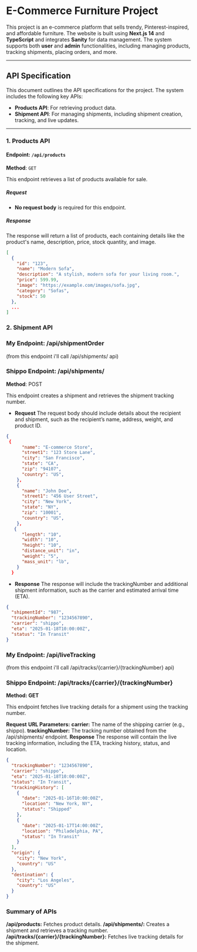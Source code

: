 # E-Commerce Furniture Project

This project is an e-commerce platform that sells trendy, Pinterest-inspired, and affordable furniture. The website is built using **Next.js 14** and **TypeScript** and integrates **Sanity** for data management. The system supports both **user** and **admin** functionalities, including managing products, tracking shipments, placing orders, and more.

---

## API Specification

This document outlines the API specifications for the project. The system includes the following key APIs:

- **Products API**: For retrieving product data.
- **Shipment API**: For managing shipments, including shipment creation, tracking, and live updates.

---

### 1. Products API

#### Endpoint: `/api/products`

**Method**: `GET`

This endpoint retrieves a list of products available for sale.

##### Request

- **No request body** is required for this endpoint.

##### Response

The response will return a list of products, each containing details like the product's name, description, price, stock quantity, and image.

```json
[
  {
    "id": "123",
    "name": "Modern Sofa",
    "description": "A stylish, modern sofa for your living room.",
    "price": 599.99,
    "image": "https://example.com/images/sofa.jpg",
    "category": "Sofas",
    "stock": 50
  },
  ...
] 

```

### 2. Shipment API
### My Endpoint: /api/shipmentOrder
(from this endpoint i'll call /api/shipments/ api)
### Shippo Endpoint: /api/shipments/
**Method**:  POST

This endpoint creates a shipment and retrieves the shipment tracking number.

- **Request**
The request body should include details about the recipient and shipment, such as the recipient’s name, address, weight, and product ID. 

```json 
{
 {
      "name": "E-commerce Store",
      "street1": "123 Store Lane",
      "city": "San Francisco",
      "state": "CA",
      "zip": "94107",
      "country": "US",
    },
    {
      "name": "John Doe",
      "street1": "456 User Street",
      "city": "New York",
      "state": "NY",
      "zip": "10001",
      "country": "US",
    },
   {
      "length": "10",
      "width": "10",
      "height": "10",
      "distance_unit": "in",
      "weight": "5",
      "mass_unit": "lb",
    }
  }  

```

- **Response**
The response will include the trackingNumber and additional shipment information, such as the carrier and estimated arrival time (ETA).

```` json
{
  "shipmentId": "987",
  "trackingNumber": "1234567890",
  "carrier": "shippo",
  "eta": "2025-01-18T10:00:00Z",
  "status": "In Transit"
}

````
### My Endpoint: /api/liveTracking
(from this endpoint i'll call /api/tracks/{carrier}/{trackingNumber} api)
### Shippo Endpoint: /api/tracks/{carrier}/{trackingNumber}
**Method: GET**

This endpoint fetches live tracking details for a shipment using the tracking number.

**Request**
**URL Parameters:**
**carrier:** The name of the shipping carrier (e.g., shippo).
**trackingNumber:** The tracking number obtained from the /api/shipments/ endpoint.
**Response**
The response will contain the live tracking information, including the ETA, tracking history, status, and location.

````json
{
  "trackingNumber": "1234567890",
  "carrier": "shippo",
  "eta": "2025-01-18T10:00:00Z",
  "status": "In Transit",
  "trackingHistory": [
    {
      "date": "2025-01-16T10:00:00Z",
      "location": "New York, NY",
      "status": "Shipped"
    },
    {
      "date": "2025-01-17T14:00:00Z",
      "location": "Philadelphia, PA",
      "status": "In Transit"
    }
  ],
  "origin": {
    "city": "New York",
    "country": "US"
  },
  "destination": {
    "city": "Los Angeles",
    "country": "US"
  }
}

````

### Summary of APIs
**/api/products:** Fetches product details.
**/api/shipments/:** Creates a shipment and retrieves a tracking number.
**/api/tracks/{carrier}/{trackingNumber}:** Fetches live tracking details for the shipment.
